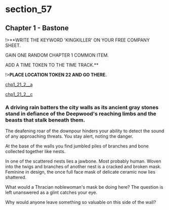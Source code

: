 
# section_57

## Chapter 1 - Bastone

!>**WRITE THE KEYWORD 'KINGKILLER' ON YOUR FREE COMPANY SHEET.

GAIN ONE RANDOM CHAPTER 1 COMMON ITEM.

ADD A TIME TOKEN TO THE TIME TRACK.**

!>**PLACE LOCATION TOKEN 22 AND GO THERE.**

[chp1_21_2__a](../../decomp/app/src/main/res/raw/chp1_21_2__a.mp3 ':include :type=audio')

[chp1_21_2__c](../../decomp/app/src/main/res/raw/chp1_21_2__c.mp3 ':include :type=audio')

### A driving rain batters the city walls as its ancient gray stones stand in defiance of the Deepwood's reaching limbs and the beasts that stalk beneath them.

The deafening roar of the downpour hinders your ability to detect the sound of any approaching threats. You stay alert, noting the danger.

At the base of the walls you find jumbled piles of branches and bone collected together like nests.

In one of the scattered nests lies a jawbone. Most probably human. Woven into the twigs and branches of another nest is a cracked and broken mask. Feminine in design, the once full face mask of delicate ceramic now lies shattered.

What would a Thracian noblewoman's mask be doing here? The question is left unanswered as a glint catches your eye.

Why would anyone leave something so valuable on this side of the wall?


